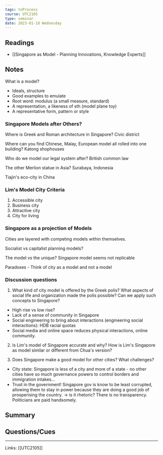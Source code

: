 ```yaml
---
tags: toProcess
course: UTC2105
type: seminar
date: 2023-01-18 Wednesday
---
```


## Readings

* [[Singapore as Model - Planning Innovations, Knowledge Experts]]


## Notes

What is a model? 
- Ideals, structure
- Good examples to emulate
- Root word: modulus (a small measure, standard)
- A representation, a likeness of sth (model plane toy)
- A representative form, pattern or style

### Singapore Models after Others?

Where is Greek and Roman architecture in Singapore? Civic district

Where can you find Chinese, Malay, European model all rolled into one building? Katong shophouses

Who do we model our legal system after? British common law

The other Merlion statue in Asia?  Surabaya, Indonesia

Tiajin's eco-city in China

### Lim's Model City Criteria

1. Accessible city
2. Business city
3. Attractive city
4. City for living 

### Singapore as a projection of Models

Cities are layered with competing models within themselves.

Socialist vs capitalist planning models? 

The model vs the unique? Singapore model seems not replicable

Paradoxes - Think of city as a model and not a model

### Discussion questions

1. What kind of city model is offered by the Greek polis? What aspects of social life and organization made the polis possible? Can we apply such concepts to Singapore?

- High rise vs low rise?
- Lack of a sense of community in Singapore
- Social engineering to bring about interactions (engineering social interactions): HDB racial quotas
- Social media and online space reduces physical interactions, online community.


2. Is Lim's model of Singapore accurate and why? How is Lim's Singapore as model similar or different from Chua's version?

3. Does Singapore make a good model for other cities? What challenges?

- City state: Singapore is less of a city and more of a state - no other cities have so much governance powers to control borders and immigration intakes...
- Trust in the government! Singapore gov is know to be least corrupted, allowing them to stay in power because they are doing a good job of prosperising the country. → is it rhetoric? There is no transparency. Politicians are paid handsomely. 






## Summary

## Questions/Cues

---
Links: [[UTC2105]]
